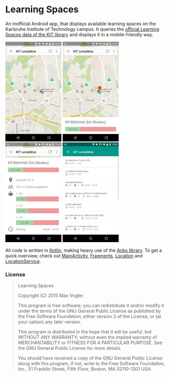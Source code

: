 # Learning Spaces

An inofficial Android app, that displays available learning spaces on the Karlsruhe Institute of Technology campus. It queries the [official Learning Spaces data of the KIT library](http://www.bibliothek.kit.edu/cms/english/free-learning-places.php) and displays it in a mobile-friendly way.

<img src="documentation/screenshot-map.png" width="175">
<img src="documentation/screenshot-info-collapsed.png" width="175">
<img src="documentation/screenshot-info-expanded.png" width="175">
<img src="documentation/screenshot-list.png" width="175">

All code is written in [Kotlin](http://kotlinlang.org/), making heavy use of the [Anko library](https://github.com/JetBrains/anko/). To get a quick overview, check out [MainActivity](app/src/main/java/de/maxvogler/learningspaces/activities/MainActivity.kt), [Fragments](app/src/main/java/de/maxvogler/learningspaces/fragments/), [Location](app/src/main/java/de/maxvogler/learningspaces/models/Location.kt) and [LocationService](app/src/main/java/de/maxvogler/learningspaces/services/LocationService.kt).

### License
> Learning Spaces
> 
> Copyright (C) 2015 Max Vogler
> 
> This program is free software; you can redistribute it and/or modify
> it under the terms of the GNU General Public License as published by
> the Free Software Foundation; either version 2 of the License, or
> (at your option) any later version.
> 
> This program is distributed in the hope that it will be useful,
> but WITHOUT ANY WARRANTY; without even the implied warranty of
> MERCHANTABILITY or FITNESS FOR A PARTICULAR PURPOSE.  See the
> GNU General Public License for more details.
> 
> You should have received a copy of the GNU General Public License along
> with this program; if not, write to the Free Software Foundation, Inc.,
> 51 Franklin Street, Fifth Floor, Boston, MA 02110-1301 USA.
